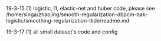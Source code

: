 19-3-15
(1) logistic, l1, elastic-net and huber code, please see /home/singa/zhaojing/smooth-regularization-dbpcm-bak-logistic/smoothing-regularization-tkde/readme.md

19-3-17
(1) all small dataset's code and config
